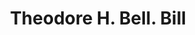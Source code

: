 ---
doi: 10.7916/D8795GNH
date_other: '1860'
date_other_textual: 1860-1869
form: printed ephemera
genre:
- Invoices
name:
- Theodore H. Bell
object_in_context_url: https://biggert.cul.columbia.edu/items/view/ave_biggert_00461
subject_hierarchical_geographic:
- Boston, Massachusetts, United States
subject_name:
- Theodore H. Bell
title: Theodore H. Bell. Bill
sort_title: Theodore H. Bell. Bill
call_number: ave_biggert_00461
coordinates:
- 42.35805555555556,-71.06361111111111
pid: ave_biggert_00461
identifiers: ave_biggert_00461
thumbnail: https://derivativo-1.library.columbia.edu/iiif/2/ldpd:344132/full/!256,256/0/native.jpg
permalink: "/biggert/ave_biggert_00461/"
layout: iiif-image-page
---